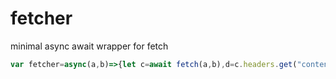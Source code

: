# fetcher
minimal async await wrapper for fetch
```js
var fetcher=async(a,b)=>{let c=await fetch(a,b),d=c.headers.get("content-type");return c.ok?await c[d?.includes("application/json")?"json":"text"]():Error([c.status,c.statusText,a])};
```
